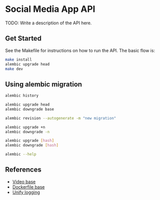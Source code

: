# Social Media App API

TODO: Write a description of the API here.

## Get Started

See the Makefile for instructions on how to run the API. The basic flow is:

```bash
make install
alembic upgrade head
make dev
```

## Using alembic migration

```bash
alembic history

alembic upgrade head
alembic downgrade base

alembic revision --autogenerate -m "new migration"

alembic upgrade +n
alembic downgrade -n

alembic upgrade [hash]
alembic downgrade [hash]

alembic --help
```

## References

* [Video base](https://www.youtube.com/watch?v=0sOvCWFmrtA&ab_channel=freeCodeCamp.org)
* [Dockerfile base](https://github.com/k2bd/action-python-poetry)
* [Unify logging](https://github.com/Delgan/loguru/blob/f40fa311d3/loguru/_colorizer.py)